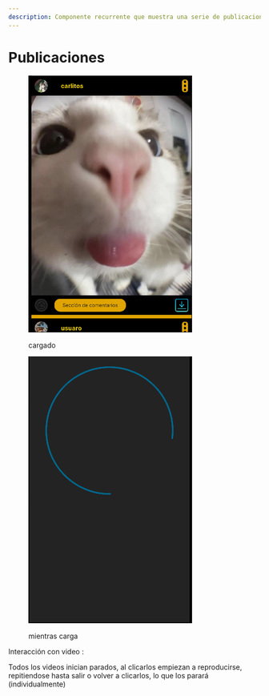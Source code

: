 ```yaml
---
description: Componente recurrente que muestra una serie de publicaciones
---
```


# Publicaciones

<div>

<figure><img src="../.gitbook/assets/image (14).png" alt=""><figcaption><p>cargado</p></figcaption></figure>

 

<figure><img src="../.gitbook/assets/image (15).png" alt=""><figcaption><p>mientras carga</p></figcaption></figure>

</div>

Interacción con video :&#x20;

Todos los videos inician parados, al clicarlos empiezan a reproducirse, repitiendose hasta salir o volver a clicarlos, lo que los parará (individualmente)
